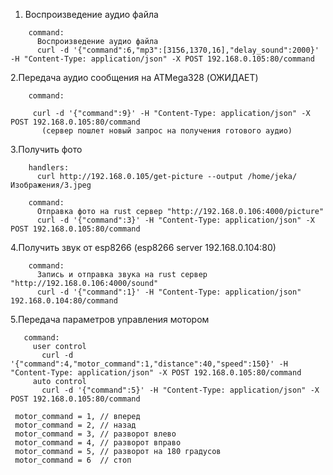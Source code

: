 



1. Воспроизведение аудио файла  
```
    command:
      Воспроизведение аудио файла
      curl -d '{"command":6,"mp3":[3156,1370,16],"delay_sound":2000}' -H "Content-Type: application/json" -X POST 192.168.0.105:80/command
```
2.Передача аудио сообщения на ATMega328 (ОЖИДАЕТ)
```
    command:
     
     curl -d '{"command":9}' -H "Content-Type: application/json" -X POST 192.168.0.105:80/command
       (сервер пошлет новый запрос на получения готового аудио)
```
3.Получить фото 
```
    handlers:
      curl http://192.168.0.105/get-picture --output /home/jeka/Изображения/3.jpeg

    command:
      Отправка фото на rust сервер "http://192.168.0.106:4000/picture"
      curl -d '{"command":3}' -H "Content-Type: application/json" -X POST 192.168.0.105:80/command

```
4.Получить звук от esp8266 (esp8266 server 192.168.0.104:80)
```   
    command:
      Запись и отправка звука на rust сервер "http://192.168.0.106:4000/sound"
      curl -d '{"command":1}' -H "Content-Type: application/json" 192.168.0.104:80/command
```
5.Передача параметров управления мотором
```
   command:
     user control
       curl -d '{"command":4,"motor_command":1,"distance":40,"speed":150}' -H "Content-Type: application/json" -X POST 192.168.0.105:80/command
     auto control
       curl -d '{"command":5}' -H "Content-Type: application/json" -X POST 192.168.0.105:80/command

 motor_command = 1, // вперед
 motor_command = 2, // назад
 motor_command = 3, // разворот влево
 motor_command = 4, // разворот вправо
 motor_command = 5, // разворот на 180 градусов
 motor_command = 6  // стоп
```